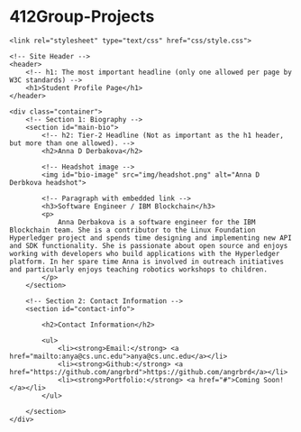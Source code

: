 # 412Group-Projects

<!DOCTYPE html>
<html>
<head>
	<title>Anna D Derbakova Bio</title>

	<link rel="stylesheet" type="text/css" href="css/style.css">
</head>
<body>

	<!-- Site Header -->
	<header>
		<!-- h1: The most important headline (only one allowed per page by W3C standards) -->
		<h1>Student Profile Page</h1>
	</header>

	<div class="container">
		<!-- Section 1: Biography -->
		<section id="main-bio">
			<!-- h2: Tier-2 Headline (Not as important as the h1 header, but more than one allowed). -->
			<h2>Anna D Derbakova</h2>

			<!-- Headshot image -->
			<img id="bio-image" src="img/headshot.png" alt="Anna D Derbkova headshot">

			<!-- Paragraph with embedded link -->
			<h3>Software Engineer / IBM Blockchain</h3>
			<p>
				Anna Derbakova is a software engineer for the IBM Blockchain team. She is a contributor to the Linux Foundation Hyperledger project and spends time designing and implementing new API and SDK functionality. She is passionate about open source and enjoys working with developers who build applications with the Hyperledger platform. In her spare time Anna is involved in outreach initiatives and particularly enjoys teaching robotics workshops to children.
			</p>
		</section>

		<!-- Section 2: Contact Information -->
		<section id="contact-info">

			<h2>Contact Information</h2>
			
			<ul>
				<li><strong>Email:</strong> <a href="mailto:anya@cs.unc.edu">anya@cs.unc.edu</a></li>
				<li><strong>Github:</strong> <a href="https://github.com/angrbrd">https://github.com/angrbrd</a></li>
				<li><strong>Portfolio:</strong> <a href="#">Coming Soon!</a></li>
			</ul>

		</section>
	</div>

</body>
</html>
